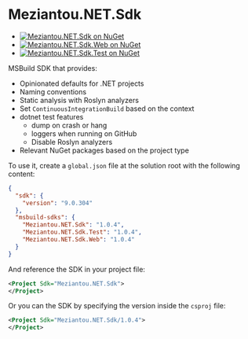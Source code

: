 # Meziantou.NET.Sdk

- [![Meziantou.NET.Sdk on NuGet](https://img.shields.io/nuget/v/Meziantou.NET.Sdk.svg)](https://www.nuget.org/packages/Meziantou.NET.Sdk/)
- [![Meziantou.NET.Sdk.Web on NuGet](https://img.shields.io/nuget/v/Meziantou.NET.Sdk.Web.svg)](https://www.nuget.org/packages/Meziantou.NET.Sdk.Web/)
- [![Meziantou.NET.Sdk.Test on NuGet](https://img.shields.io/nuget/v/Meziantou.NET.Sdk.Test.svg)](https://www.nuget.org/packages/Meziantou.NET.Sdk.Test/)

MSBuild SDK that provides:
- Opinionated defaults for .NET projects
- Naming conventions
- Static analysis with Roslyn analyzers
- Set `ContinuousIntegrationBuild` based on the context
- dotnet test features
  - dump on crash or hang
  - loggers when running on GitHub
  - Disable Roslyn analyzers
- Relevant NuGet packages based on the project type

To use it, create a `global.json` file at the solution root with the following content:

````json
{
  "sdk": {
    "version": "9.0.304"
  },
  "msbuild-sdks": {
    "Meziantou.NET.Sdk": "1.0.4",
    "Meziantou.NET.Sdk.Test": "1.0.4",
    "Meziantou.NET.Sdk.Web": "1.0.4"
  }
}
````

And reference the SDK in your project file:

````xml
<Project Sdk="Meziantou.NET.Sdk">
</Project>
````

Or you can the SDK by specifying the version inside the `csproj` file:

````xml
<Project Sdk="Meziantou.NET.Sdk/1.0.4">
</Project>
````
